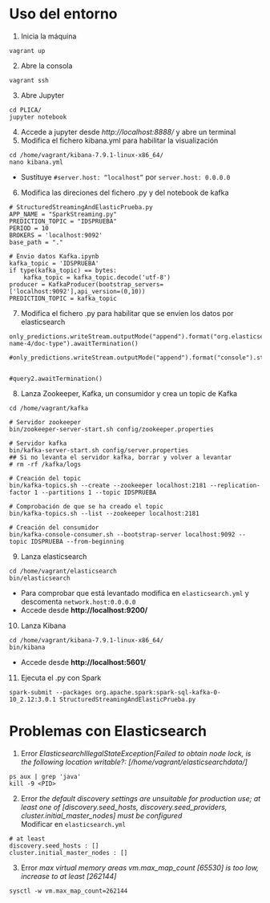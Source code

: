 # Uso del entorno
1. Inicia la máquina
```
vagrant up
```
2. Abre la consola
```
vagrant ssh
```
3. Abre Jupyter
```
cd PLICA/
jupyter notebook
```
4. Accede a jupyter desde *http://localhost:8888/* y abre un terminal
5. Modifica el fichero kibana.yml para habilitar la visualización
   
```
cd /home/vagrant/kibana-7.9.1-linux-x86_64/
nano kibana.yml
```
   - Sustituye `#server.host: “localhost”` por `server.host: 0.0.0.0`

6. Modifica las direciones del fichero .py y del notebook de kafka
```
# StructuredStreamingAndElasticPrueba.py
APP_NAME = "SparkStreaming.py"
PREDICTION_TOPIC = "IDSPRUEBA"
PERIOD = 10
BROKERS = 'localhost:9092'
base_path = "."

# Envio datos Kafka.ipynb
kafka_topic = 'IDSPRUEBA'
if type(kafka_topic) == bytes:
    kafka_topic = kafka_topic.decode('utf-8')
producer = KafkaProducer(bootstrap_servers=['localhost:9092'],api_version=(0,10))
PREDICTION_TOPIC = kafka_topic
```
7. Modifica el fichero .py para habilitar que se envíen los datos por elasticsearch
```
only_predictions.writeStream.outputMode("append").format("org.elasticsearch.spark.sql").option("checkpointLocation",'/tmp/checkpoint').start("index-name-4/doc-type").awaitTermination()

#only_predictions.writeStream.outputMode("append").format("console").start().awaitTermination()


#query2.awaitTermination()
```
8. Lanza Zookeeper, Kafka, un consumidor y crea un topic de Kafka
```
cd /home/vagrant/kafka

# Servidor zookeeper
bin/zookeeper-server-start.sh config/zookeeper.properties

# Servidor kafka
bin/kafka-server-start.sh config/server.properties
## Si no levanta el servidor kafka, borrar y volver a levantar
# rm -rf /kafka/logs

# Creación del topic
bin/kafka-topics.sh --create --zookeeper localhost:2181 --replication-factor 1 --partitions 1 --topic IDSPRUEBA

# Comprobación de que se ha creado el topic
bin/kafka-topics.sh --list --zookeeper localhost:2181

# Creación del consumidor
bin/kafka-console-consumer.sh --bootstrap-server localhost:9092 --topic IDSPRUEBA --from-beginning
```
9. Lanza elasticsearch
```
cd /home/vagrant/elasticsearch
bin/elasticsearch
```
   - Para comprobar que está levantado modifica en `elasticsearch.yml` y descomenta `network.host:0.0.0.0`
   - Accede desde **http://localhost:9200/**
10. Lanza Kibana
```
cd /home/vagrant/kibana-7.9.1-linux-x86_64/
bin/kibana
```
   - Accede desde **http://localhost:5601/**
11. Ejecuta el .py con Spark
```
spark-submit --packages org.apache.spark:spark-sql-kafka-0-10_2.12:3.0.1 StructuredStreamingAndElasticPrueba.py
```
# Problemas con Elasticsearch
1. Error *ElasticsearchIllegalStateException[Failed to obtain node lock, is the following location writable?: [/home/vagrant/elasticsearchdata/]*
```
ps aux | grep 'java'
kill -9 <PID>
```
2. Error *the default discovery settings are unsuitable for production use; at least one of [discovery.seed_hosts, discovery.seed_providers, cluster.initial_master_nodes] must be configured*</br>
Modificar en `elasticsearch.yml`
```
# at least 
discovery.seed_hosts : []
cluster.initial_master_nodes : []
```
3. Error *max virtual memory areas vm.max_map_count [65530] is too low, increase to at least [262144]*
```
sysctl -w vm.max_map_count=262144
```
